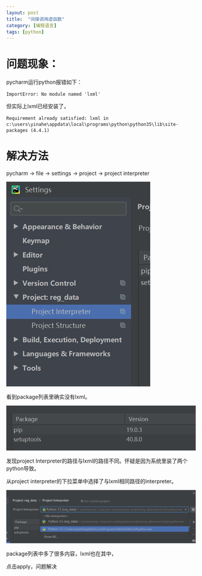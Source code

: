 ```yaml
---
layout: post
title:  "间接调用虚函数"
category: [编程语言]
tags: [python]
---
```


# 问题现象：

pycharm运行python报错如下：

```
ImportError: No module named 'lxml'
```
但实际上lxml已经安装了，

```
Requirement already satisfied: lxml in c:\users\yinahe\appdata\local\programs\python\python35\lib\site-packages (4.4.1)
```

<!-- more -->

# 解决方法

pycharm -> file -> settings -> project -> project interpreter

![](\images\2019\14.png)

看到package列表里确实没有lxml。

![](\images\2019\15.png)

发现project Interpreter的路径与lxml的路径不同。怀疑是因为系统里装了两个python导致。

从project interpreter的下拉菜单中选择了与lxml相同路径的interpreter。

![](\images\2019\16.png)

package列表中多了很多内容，lxml也在其中，

点击apply，问题解决
